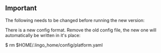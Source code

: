 ## Important

The following needs to be changed before running the new version:

There is a new config format. Remove the old config file, the new one will automatically be written in it's place:

$ rm $HOME/.lingo_home/config/platform.yaml